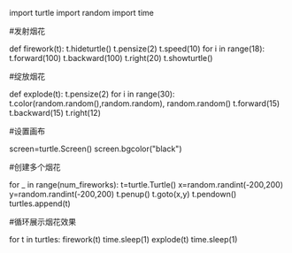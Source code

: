 import turtle
import random
import time

#发射烟花

def firework(t):
    t.hideturtle()
    t.pensize(2)
    t.speed(10)
    for i in range(18):
        t.forward(100)
        t.backward(100)
        t.right(20)
        t.showturtle()

        
#绽放烟花
        
def explode(t):
    t.pensize(2)
    for i in range(30):
        t.color(random.random(),random.random),
        random.random()
        t.forward(15)
        t.backward(15)
        t.right(12)

        
#设置画布
        
screen=turtle.Screen()
screen.bgcolor("black")

#创建多个烟花

for _ in range(num_fireworks):
    t=turtle.Turtle()
    x=random.randint(-200,200)
    y=random.randint(-200,200)
    t.penup()
    t.goto(x,y)
    t.pendown()
turtles.append(t)

#循环展示烟花效果
               
for t in turtles:
               firework(t)
               time.sleep(1)
               explode(t)
               time.sleep(1)


